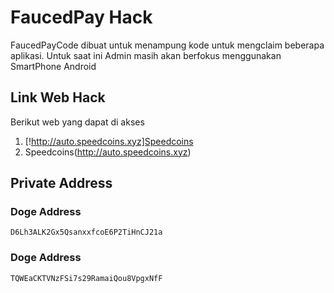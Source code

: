 # FaucedPay Hack

FaucedPayCode dibuat untuk menampung kode untuk mengclaim beberapa aplikasi. Untuk saat ini Admin masih akan berfokus menggunakan SmartPhone Android

## Link Web Hack
Berikut web yang dapat di akses

1. [!http://auto.speedcoins.xyz]Speedcoins 
2. Speedcoins(http://auto.speedcoins.xyz)


## Private Address
### Doge Address
```
D6Lh3ALK2Gx5QsanxxfcoE6P2TiHnCJ21a
```
### Doge Address
```
TQWEaCKTVNzFSi7s29RamaiQou8VpgxNfF
```
